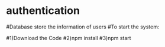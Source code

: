 # authentication
#Database store the information of users
#To start the system:

#1)Download the Code
#2)npm install
#3)npm start 

